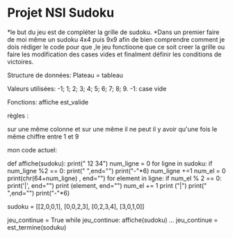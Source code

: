 # Projet NSI Sudoku

*le but du jeu est de compléter la grille de sudoku.
*Dans un premier faire de moi même un sudoku 4x4 puis 9x9 afin de bien comprendre comment je dois rédiger le code pour que ,le jeu fonctioone que ce soit creer la grille ou faire les modification des cases vides et finalment définir les conditions de victoires.

Structure de données:
Plateau = tableau

Valeurs utilisées: -1; 1; 2; 3; 4; 5; 6; 7; 8; 9.
-1: case vide 



Fonctions:
affiche
est_valide

règles :

sur une même colonne et sur une même il ne peut il y avoir qu'une fois le même chiffre entre 1 et 9 

mon code actuel:

def affiche(sudoku):
    print("  12 34")
    num_ligne = 0
    for ligne in sudoku:
        if num_ligne %2 == 0:
            print("  ",end="")
            print("-"*6)
        num_ligne +=1
        num_el = 0
        print(chr(64+num_ligne) , end="")
        for element in ligne:
            if num_el % 2 == 0:
                print('|', end="")
            print (element, end="")
            num_el += 1
        print ("|")
    print("  ",end="")
    print("-"*6)
    


sudoku = [[2,0,0,1],
          [0,0,2,3],
          [0,2,3,4],
          [3,0,1,0]]

jeu_continue = True
while jeu_continue:
    affiche(sudoku)
    ...
    jeu_continue = est_termine(soduku)
